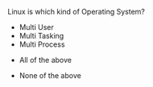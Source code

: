 Linux is which kind of Operating System?
* Multi User
* Multi Tasking
* Multi Process
+ All of the above
* None of the above
